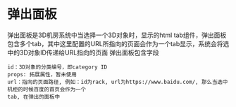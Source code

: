 # 弹出面板

弹出面板是3D机房系统中当选择一个3D对象时，显示的html tab组件，弹出面板包含多个tab，其中这里配置的URL所指向的页面会作为一个tab显示，系统会将选中的3D对象ID传递给URL指向的页面弹出面板包含字段
	id：3D对象的分类编号，即category ID	props: 拓展属性，暂未使用	url：指向的页面路径, 例如：id为rack, url为https://www.baidu.com/, 那么当选中机柜的时候百度的首页会作为一个	
	tab, 在弹出的面板中